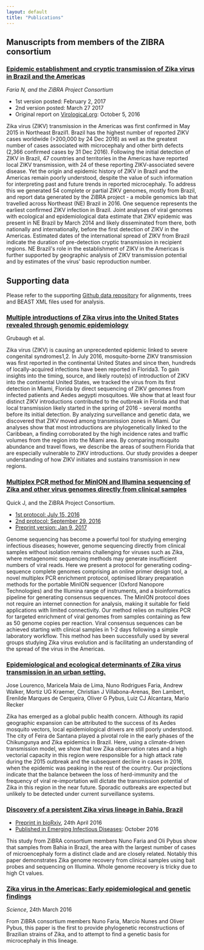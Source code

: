```yaml
---
layout: default
title: "Publications"
---
```


## Manuscripts from members of the ZIBRA consortium

### <a href="http://biorxiv.org/content/early/2017/03/27/105171">Epidemic establishment and cryptic transmission of Zika virus in Brazil and the Americas</a>

_Faria N, and the ZiBRA Project Consortium_

  - 1st version posted: February 2, 2017
  - 2nd version posted: March 27 2017
  - Original report on <a href="http://virological.org/t/phylogeography-of-zika-virus-preliminary-analysis-of-36-zibra-genomes-from-brazil/374">Virological.org</a>: October 5, 2016

Zika virus (ZIKV) transmission in the Americas was first confirmed in May 2015 in Northeast Brazil1. Brazil has the highest number of reported ZIKV cases worldwide (>200,000 by 24 Dec 2016) as well as the greatest number of cases associated with microcephaly and other birth defects (2,366 confirmed cases by 31 Dec 2016). Following the initial detection of ZIKV in Brazil, 47 countries and territories in the Americas have reported local ZIKV transmission, with 24 of these reporting ZIKV-associated severe disease. Yet the origin and epidemic history of ZIKV in Brazil and the Americas remain poorly understood, despite the value of such information for interpreting past and future trends in reported microcephaly. To address this we generated 54 complete or partial ZIKV genomes, mostly from Brazil, and report data generated by the ZiBRA project - a mobile genomics lab that travelled across Northeast (NE) Brazil in 2016. One sequence represents the earliest confirmed ZIKV infection in Brazil. Joint analyses of viral genomes with ecological and epidemiological data estimate that ZIKV epidemic was present in NE Brazil by March 2014 and likely disseminated from there, both nationally and internationally, before the first detection of ZIKV in the Americas. Estimated dates of the international spread of ZIKV from Brazil indicate the duration of pre-detection cryptic transmission in recipient regions. NE Brazil's role in the establishment of ZIKV in the Americas is further supported by geographic analysis of ZIKV transmission potential and by estimates of the virus' basic reproduction number.

## Supporting data

Please refer to the supporting <a href="https://github.com/zibraproject/zibra-data">Github data repository</a> for alignments, trees and BEAST XML files used for analysis.

### <a href="http://biorxiv.org/content/early/2017/02/03/104794">Multiple introductions of Zika virus into the United States revealed through genomic epidemiology</a>

Grubaugh et al.

Zika virus (ZIKV) is causing an unprecedented epidemic linked to severe congenital syndromes1,2. In July 2016, mosquito-borne ZIKV transmission was first reported in the continental United States and since then, hundreds of locally-acquired infections have been reported in Florida3. To gain insights into the timing, source, and likely route(s) of introduction of ZIKV into the continental United States, we tracked the virus from its first detection in Miami, Florida by direct sequencing of ZIKV genomes from infected patients and Aedes aegypti mosquitoes. We show that at least four distinct ZIKV introductions contributed to the outbreak in Florida and that local transmission likely started in the spring of 2016 - several months before its initial detection. By analyzing surveillance and genetic data, we discovered that ZIKV moved among transmission zones in Miami. Our analyses show that most introductions are phylogenetically linked to the Caribbean, a finding corroborated by the high incidence rates and traffic volumes from the region into the Miami area. By comparing mosquito abundance and travel flows, we describe the areas of southern Florida that are especially vulnerable to ZIKV introductions. Our study provides a deeper understanding of how ZIKV initiates and sustains transmission in new regions.

### <a href="http://biorxiv.org/content/early/2017/01/09/098913">Multiplex PCR method for MinION and Illumina sequencing of Zika and other virus genomes directly from clinical samples</a>

Quick J, and the ZiBRA Project Consortium.

  - <a href="https://github.com/zibraproject/zibraproject.github.io/blob/master/data/amplicon_sequencing_protocol_v2.pdf">1st protocol: July 15, 2016</a>
  - <a href="https://github.com/zibraproject/zibraproject.github.io/blob/master/data/amplicon_sequencing_protocol_v3.pdf">2nd protocol: September 29, 2016</a>
  - <a href="http://biorxiv.org/content/early/2017/01/09/098913">Preprint version: Jan 9, 2017</a>

Genome sequencing has become a powerful tool for studying emerging infectious diseases; however, genome sequencing directly from clinical samples without isolation remains challenging for viruses such as Zika, where metagenomic sequencing methods may generate insufficient numbers of viral reads. Here we present a protocol for generating coding-sequence complete genomes comprising an online primer design tool, a novel multiplex PCR enrichment protocol, optimised library preparation methods for the portable MinION sequencer (Oxford Nanopore Technologies) and the Illumina range of instruments, and a bioinformatics pipeline for generating consensus sequences. The MinION protocol does not require an internet connection for analysis, making it suitable for field applications with limited connectivity. Our method relies on multiplex PCR for targeted enrichment of viral genomes from samples containing as few as 50 genome copies per reaction. Viral consensus sequences can be achieved starting with clinical samples in 1-2 days following a simple laboratory workflow. This method has been successfully used by several groups studying Zika virus evolution and is facilitating an understanding of the spread of the virus in the Americas.

### <a href="http://biorxiv.org/content/early/2017/01/20/101972">Epidemiological and ecological determinants of Zika virus transmission in an urban setting.</a>

Jose Lourenco, Maricela Maia de Lima, Nuno Rodrigues Faria, Andrew Walker, Mortiz UG Kraemer, Christian J Villabona-Arenas, Ben Lambert, Erenilde Marques de Cerqueira, Oliver G Pybus, Luiz CJ Alcantara, Mario Recker

Zika has emerged as a global public health concern. Although its rapid geographic expansion can be attributed to the success of its Aedes mosquito vectors, local epidemiological drivers are still poorly understood. The city of Feira de Santana played a pivotal role in the early phases of the Chikungunya and Zika epidemics in Brazil. Here, using a climate-driven transmission model, we show that low Zika observation rates and a high vectorial capacity in this region were responsible for a high attack rate during the 2015 outbreak and the subsequent decline in cases in 2016, when the epidemic was peaking in the rest of the country. Our projections indicate that the balance between the loss of herd-immunity and the frequency of viral re-importation will dictate the transmission potential of Zika in this region in the near future. Sporadic outbreaks are expected but unlikely to be detected under current surveillance systems.


### <a href="https://www.ncbi.nlm.nih.gov/pmc/articles/PMC5038429/">Discovery of a persistent Zika virus lineage in Bahia, Brazil</a>

   - <a href="http://biorxiv.org/content/early/2016/04/24/049916">Preprint in bioRxiv</a>, 24th April 2016
   - <a href="https://www.ncbi.nlm.nih.gov/pmc/articles/PMC5038429/">Published in Emerging Infectious Diseases</a>: October 2016

This study from ZiBRA consortium members Nuno Faria and Oli Pybus show that samples from Bahia in Brazil, the area with the largest number of cases of microencephaly form a distinct clade and are closely related. Notably this paper demonstrates Zika genome recovery from clinical samples using bait probes and sequencing on Illumina. Whole genome recovery is tricky due to high Ct values.

### <a href="http://science.sciencemag.org/content/early/2016/03/23/science.aaf5036">Zika virus in the Americas: Early epidemiological and genetic findings</A>

_Science_, 24th March 2016

From ZiBRA consortium members Nuno Faria, Marcio Nunes and Oliver Pybus, this paper is the first to provide phylogenetic reconstructions of Brazilian strains of Zika, and to attempt to find a genetic basis for microcephaly in this lineage.




